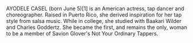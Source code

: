 AYODELE CASEL (born June 5)[1] is an American actress, tap dancer and choreographer. Raised in Puerto Rico, she derived inspiration for her tap style from salsa music. While in college, she studied with Baakari Wilder and Charles Goddertz. She became the first, and remains the only, woman to be a member of Savion Glover's Not Your Ordinary Tappers.
